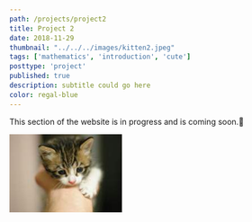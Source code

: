 ```yaml
---
path: /projects/project2
title: Project 2
date: 2018-11-29
thumbnail: "../../../images/kitten2.jpeg"
tags: ['mathematics', 'introduction', 'cute']
posttype: 'project'
published: true
description: subtitle could go here
color: regal-blue
---
```


This section of the website is in progress and is coming soon.<span aria-label="image">🤭</span>

![Kitten Three](../../../images/kitten2.jpeg)